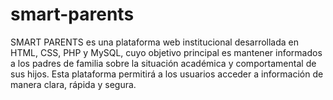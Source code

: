 # smart-parents
SMART PARENTS es una plataforma web institucional desarrollada en HTML, CSS, PHP y MySQL, cuyo objetivo principal es mantener informados a los padres de familia sobre la situación académica y comportamental de sus hijos. Esta plataforma permitirá a los usuarios acceder a información de manera clara, rápida y segura.
